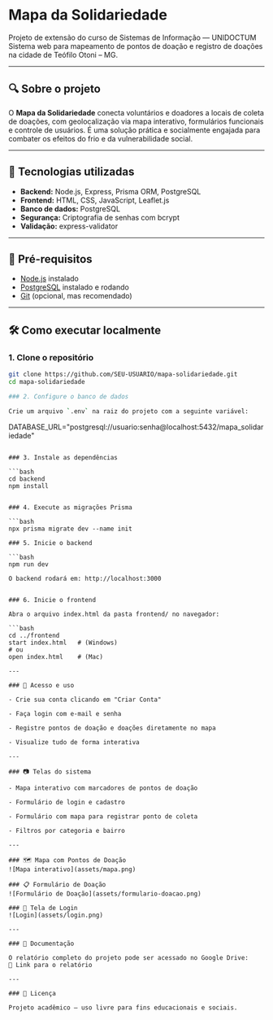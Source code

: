 # Mapa da Solidariedade

Projeto de extensão do curso de Sistemas de Informação — UNIDOCTUM  
Sistema web para mapeamento de pontos de doação e registro de doações na cidade de Teófilo Otoni – MG.

---

## 🔍 Sobre o projeto

O **Mapa da Solidariedade** conecta voluntários e doadores a locais de coleta de doações, com geolocalização via mapa interativo, formulários funcionais e controle de usuários. É uma solução prática e socialmente engajada para combater os efeitos do frio e da vulnerabilidade social.

---

## 🚀 Tecnologias utilizadas

- **Backend:** Node.js, Express, Prisma ORM, PostgreSQL  
- **Frontend:** HTML, CSS, JavaScript, Leaflet.js  
- **Banco de dados:** PostgreSQL  
- **Segurança:** Criptografia de senhas com bcrypt  
- **Validação:** express-validator

---

## 🧰 Pré-requisitos

- [Node.js](https://nodejs.org/) instalado  
- [PostgreSQL](https://www.postgresql.org/) instalado e rodando  
- [Git](https://git-scm.com/) (opcional, mas recomendado)

---

## 🛠️ Como executar localmente

### 1. Clone o repositório

```bash
git clone https://github.com/SEU-USUARIO/mapa-solidariedade.git
cd mapa-solidariedade

### 2. Configure o banco de dados

Crie um arquivo `.env` na raiz do projeto com a seguinte variável:

```
DATABASE_URL="postgresql://usuario:senha@localhost:5432/mapa_solidariedade"
```

### 3. Instale as dependências

```bash
cd backend
npm install


### 4. Execute as migrações Prisma

```bash
npx prisma migrate dev --name init

### 5. Inicie o backend

```bash
npm run dev

O backend rodará em: http://localhost:3000


### 6. Inicie o frontend

Abra o arquivo index.html da pasta frontend/ no navegador:

```bash
cd ../frontend
start index.html   # (Windows)
# ou
open index.html    # (Mac)

---

### 👤 Acesso e uso

- Crie sua conta clicando em "Criar Conta"

- Faça login com e-mail e senha

- Registre pontos de doação e doações diretamente no mapa

- Visualize tudo de forma interativa

---

### 📷 Telas do sistema

- Mapa interativo com marcadores de pontos de doação

- Formulário de login e cadastro

- Formulário com mapa para registrar ponto de coleta

- Filtros por categoria e bairro

---

### 🗺️ Mapa com Pontos de Doação
![Mapa interativo](assets/mapa.png)

### 📋 Formulário de Doação
![Formulário de Doação](assets/formulario-doacao.png)

### 🔐 Tela de Login
![Login](assets/login.png)

---

### 📘 Documentação

O relatório completo do projeto pode ser acessado no Google Drive:
📎 Link para o relatório

---

### 📄 Licença

Projeto acadêmico — uso livre para fins educacionais e sociais.